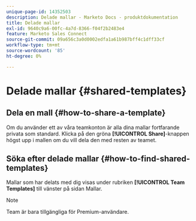 ```yaml
---
unique-page-id: 14352503
description: Delade mallar - Marketo Docs - produktdokumentation
title: Delade mallar
exl-id: 9640c9a6-00fc-4a7d-8366-f04f2b2483e4
feature: Marketo Sales Connect
source-git-commit: 09a656c3a0d0002edfa1a61b987bff4c1dff33cf
workflow-type: tm+mt
source-wordcount: '85'
ht-degree: 0%

---
```


# Delade mallar {#shared-templates}

## Dela en mall {#how-to-share-a-template}

Om du använder ett av våra teamkonton är alla dina mallar fortfarande privata som standard. Klicka på den gröna **[!UICONTROL Share]**-knappen högst upp i mallen om du vill dela den med resten av teamet.

## Söka efter delade mallar  {#how-to-find-shared-templates}

Mallar som har delats med dig visas under rubriken **[!UICONTROL Team Templates]** till vänster på sidan Mallar.

>[!NOTE]
>
>Team är bara tillgängliga för Premium-användare.

